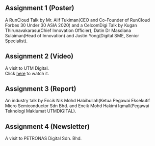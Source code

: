 ## Assignment 1 (Poster)
A RunCloud Talk by Mr. Alif Tukiman(CEO and Co-Founder of RunCloud Forbes 30 Under 30 ASIA 2020) and a CelcomDigi Talk by Kugan Thirunavakarasu(Chief Innovation Officier), Datin Dr Masdiana Sulaiman(Head of Innovation) and Justin Yong(Digital SME, Senior Specialist).


## Assignment 2 (Video)
A visit to UTM Digital.
<br>
Click [here](https://youtu.be/9Y06GSYly60?feature=shared) to watch it.

## Assignment 3 (Report)
An industry talk by Encik Nik Mohd Habibullah(Ketua Pegawai Eksekutif Micro Semiconductor Sdn Bhd. and Encik Mohd Hakimi Iqmall(Pegawai Teknologi Maklumat UTMDIGITAL).

## Assignment 4 (Newsletter)
A visit to PETRONAS Digital Sdn. Bhd. 
